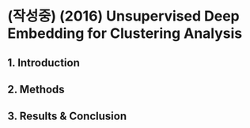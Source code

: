 # \(작성중\) \(2016\) Unsupervised Deep Embedding for Clustering Analysis

## 1. Introduction

## 2. Methods

## 3. Results & Conclusion



